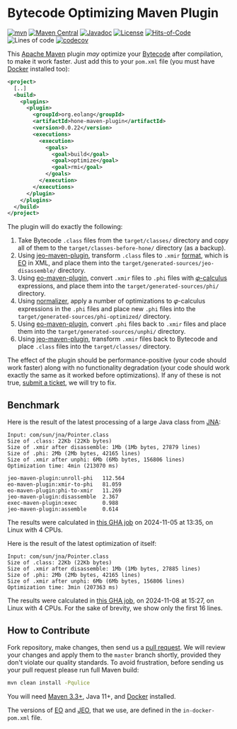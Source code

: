# Bytecode Optimizing Maven Plugin

[![mvn](https://github.com/objectionary/hone-maven-plugin/actions/workflows/mvn.yml/badge.svg)](https://github.com/objectionary/hone-maven-plugin/actions/workflows/mvn.yml)
[![Maven Central](https://img.shields.io/maven-central/v/org.eolang/hone-maven-plugin.svg)](https://maven-badges.herokuapp.com/maven-central/org.eolang/hone-maven-plugin)
[![Javadoc](http://www.javadoc.io/badge/org.eolang/hone-maven-plugin.svg)](http://www.javadoc.io/doc/org.eolang/hone-maven-plugin)
[![License](https://img.shields.io/badge/license-MIT-green.svg)](LICENSE.txt)
[![Hits-of-Code](https://hitsofcode.com/github/objectionary/hone-maven-plugin?branch=master&label=Hits-of-Code)](https://hitsofcode.com/github/objectionary/hone-maven-plugin/view?branch=master&label=Hits-of-Code)
![Lines of code](https://sloc.xyz/github/objectionary/hone-maven-plugin)
[![codecov](https://codecov.io/gh/objectionary/hone-maven-plugin/branch/master/graph/badge.svg)](https://codecov.io/gh/objectionary/hone-maven-plugin)

This [Apache Maven](https://maven.apache.org/) plugin _may_ optimize
your [Bytecode](https://en.wikipedia.org/wiki/Java_bytecode)
after compilation, to make it work faster.
Just add this to your `pom.xml` file
(you must have [Docker](https://docs.docker.com/engine/install/) installed too):

```xml
<project>
  [..]
  <build>
    <plugins>
      <plugin>
        <groupId>org.eolang</groupId>
        <artifactId>hone-maven-plugin</artifactId>
        <version>0.0.22</version>
        <executions>
          <execution>
            <goals>
              <goal>build</goal>
              <goal>optimize</goal>
              <goal>rmi</goal>
            </goals>
          </execution>
        </executions>
      </plugin>
    </plugins>
  </build>
</project>
```

The plugin will do exactly the following:

1. Take Bytecode `.class` files from the `target/classes/` directory and copy
all of them to the `target/classes-before-hone/` directory (as a backup).
1. Using [jeo-maven-plugin](https://github.com/objectionary/jeo-maven-plugin),
transform `.class` files to
`.xmir` [format](https://news.eolang.org/2022-11-25-xmir-guide.html),
which is [EO](https://www.eolang.org) in XML, and place them into
the `target/generated-sources/jeo-disassemble/` directory.
1. Using [eo-maven-plugin](https://github.com/objectionary/eo/eo-maven-plugin),
convert `.xmir` files to `.phi` files
with [𝜑-calculus](https://arxiv.org/abs/2111.13384) expressions,
and place them into the `target/generated-sources/phi/` directory.
1. Using [normalizer](https://github.com/objectionary/normalizer),
apply a number of optimizations to 𝜑-calculus expressions in the `.phi` files
and place new `.phi` files into
the `target/generated-sources/phi-optimized/` directory.
1. Using [eo-maven-plugin](https://github.com/objectionary/eo/eo-maven-plugin),
convert `.phi` files back to `.xmir` files and
place them into the `target/generated-sources/unphi/` directory.
1. Using [jeo-maven-plugin](https://github.com/objectionary/jeo-maven-plugin),
transform `.xmir` files back to Bytecode and place `.class` files into
the `target/classes/` directory.

The effect of the plugin should be performance-positive (your code should
work faster) along with no functionality degradation (your code should work
exactly the same as it worked before optimizations). If any of these
is not true,
[submit a ticket](https://github.com/objectionary/hone-maven-plugin/issues),
we will try to fix.

## Benchmark

Here is the result of the latest processing of a large Java class
from [JNA](https://github.com/java-native-access/jna):

<!-- benchmark_begin -->

```text
Input: com/sun/jna/Pointer.class
Size of .class: 22Kb (22Kb bytes)
Size of .xmir after disassemble: 1Mb (1Mb bytes, 27879 lines)
Size of .phi: 2Mb (2Mb bytes, 42165 lines)
Size of .xmir after unphi: 6Mb (6Mb bytes, 156806 lines)
Optimization time: 4min (213070 ms)

jeo-maven-plugin:unroll-phi   112.564
eo-maven-plugin:xmir-to-phi   81.059
eo-maven-plugin:phi-to-xmir   11.269
jeo-maven-plugin:disassemble  2.367
exec-maven-plugin:exec        0.988
jeo-maven-plugin:assemble     0.614
```

The results were calculated in [this GHA job][benchmark-gha]
on 2024-11-05 at 13:35,
on Linux with 4 CPUs.

<!-- benchmark_end -->

Here is the result of the latest optimization of itself:

<!-- self_benchmark_begin -->
```text
Input: com/sun/jna/Pointer.class
Size of .class: 22Kb (22Kb bytes)
Size of .xmir after disassemble: 1Mb (1Mb bytes, 27885 lines)
Size of .phi: 2Mb (2Mb bytes, 42165 lines)
Size of .xmir after unphi: 6Mb (6Mb bytes, 156806 lines)
Optimization time: 3min (207363 ms)

```

The results were calculated in [this GHA job][self-benchmark-gha],
on 2024-11-08 at 15:27,
on Linux with 4 CPUs.
For the sake of brevity, we show only the first 16 lines.
<!-- self_benchmark_end -->

## How to Contribute

Fork repository, make changes, then send us
a [pull request](https://www.yegor256.com/2014/04/15/github-guidelines.html).
We will review your changes and apply them to the `master` branch shortly,
provided they don't violate our quality standards. To avoid frustration,
before sending us your pull request please run full Maven build:

```bash
mvn clean install -Pqulice
```

You will need [Maven 3.3+](https://maven.apache.org), Java 11+,
and [Docker](https://docs.docker.com/engine/install/) installed.

The versions of [EO](https://github.com/objectionary/eo) and 
[JEO](https://github.com/objectionary/jeo-maven-plugin), 
that we use, are defined in the `in-docker-pom.xml` file.

[benchmark-gha]: https://github.com/objectionary/hone-maven-plugin/actions/runs/11685006288
[self-benchmark-gha]: https://github.com/objectionary/hone-maven-plugin/actions/runs/11744002584
